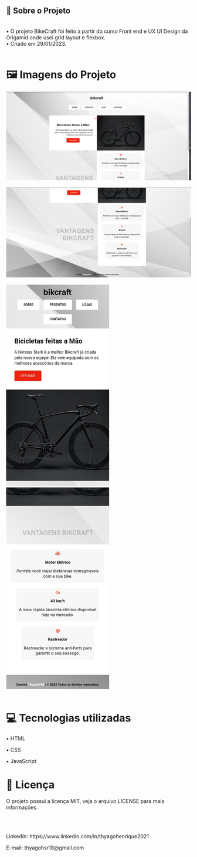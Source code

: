 
<h2>📄 Sobre o Projeto</h2>
<br>
• O projeto BikeCraft foi feito a partir do curso Front end e UX UI Design da Origamid onde usei grid layout e flexbox.<br> • Criado em 29/01/2023.
<br><br>
<h1>🖼️ Imagens do Projeto </h1>

<img src="assets/tela1.png">
<br><br>
<img src="assets/tela2.png">
<br><br>
<img src="assets/mobile1.jpeg" width=281px height=550px>
<img src="assets/mobile2.jpeg" width=281px height=550px>
<br><br>
<h1>💻 Tecnologias utilizadas</h1>
<p>• HTML</p>
<p>• CSS</p>
<p>• JavaScript</p>
<h1>📝 Licença </h1>
<p>O projeto possui a licença MIT, veja o arquivo LICENSE para mais informações.</p>
<br><br>
<p>LinkedIn: https://www.linkedin.com/in/thyagohenrique2021</p>
<p>E-mail: thyagohsr18@gmail.com</p>







